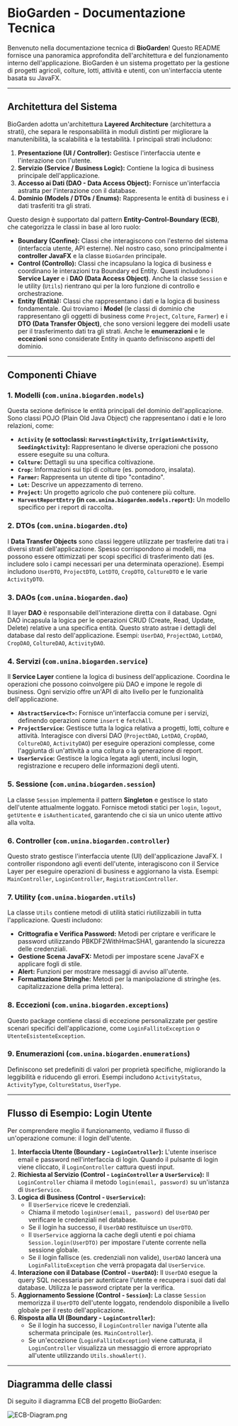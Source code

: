 # BioGarden - Documentazione Tecnica

Benvenuto nella documentazione tecnica di **BioGarden**! Questo README fornisce una panoramica approfondita dell'architettura e del funzionamento interno dell'applicazione. BioGarden è un sistema progettato per la gestione di progetti agricoli, colture, lotti, attività e utenti, con un'interfaccia utente basata su JavaFX.

---

## Architettura del Sistema

BioGarden adotta un'architettura **Layered Architecture** (architettura a strati), che separa le responsabilità in moduli distinti per migliorare la manutenibilità, la scalabilità e la testabilità. I principali strati includono:

1.  **Presentazione (UI / Controller):** Gestisce l'interfaccia utente e l'interazione con l'utente.
2.  **Servizio (Service / Business Logic):** Contiene la logica di business principale dell'applicazione.
3.  **Accesso ai Dati (DAO - Data Access Object):** Fornisce un'interfaccia astratta per l'interazione con il database.
4.  **Dominio (Models / DTOs / Enums):** Rappresenta le entità di business e i dati trasferiti tra gli strati.

Questo design è supportato dal pattern **Entity-Control-Boundary (ECB)**, che categorizza le classi in base al loro ruolo:

* **Boundary (Confine):** Classi che interagiscono con l'esterno del sistema (interfaccia utente, API esterne). Nel nostro caso, sono principalmente i **controller JavaFX** e la classe `BioGarden` principale.
* **Control (Controllo):** Classi che incapsulano la logica di business e coordinano le interazioni tra Boundary ed Entity. Questi includono i **Service Layer** e i **DAO (Data Access Object)**. Anche la classe `Session` e le utility (`Utils`) rientrano qui per la loro funzione di controllo e orchestrazione.
* **Entity (Entità):** Classi che rappresentano i dati e la logica di business fondamentale. Qui troviamo i **Model** (le classi di dominio che rappresentano gli oggetti di business come `Project`, `Colture`, `Farmer`) e i **DTO (Data Transfer Object)**, che sono versioni leggere dei modelli usate per il trasferimento dati tra gli strati. Anche le **enumerazioni** e le **eccezioni** sono considerate Entity in quanto definiscono aspetti del dominio.

---

## Componenti Chiave

### 1. Modelli (`com.unina.biogarden.models`)

Questa sezione definisce le entità principali del dominio dell'applicazione. Sono classi POJO (Plain Old Java Object) che rappresentano i dati e le loro relazioni, come:

* **`Activity` (e sottoclassi: `HarvestingActivity`, `IrrigationActivity`, `SeedingActivity`):** Rappresentano le diverse operazioni che possono essere eseguite su una coltura.
* **`Colture`:** Dettagli su una specifica coltivazione.
* **`Crop`:** Informazioni sui tipi di colture (es. pomodoro, insalata).
* **`Farmer`:** Rappresenta un utente di tipo "contadino".
* **`Lot`:** Descrive un appezzamento di terreno.
* **`Project`:** Un progetto agricolo che può contenere più colture.
* **`HarvestReportEntry` (in `com.unina.biogarden.models.report`):** Un modello specifico per i report di raccolta.

### 2. DTOs (`com.unina.biogarden.dto`)

I **Data Transfer Objects** sono classi leggere utilizzate per trasferire dati tra i diversi strati dell'applicazione. Spesso corrispondono ai modelli, ma possono essere ottimizzati per scopi specifici di trasferimento dati (es. includere solo i campi necessari per una determinata operazione).
Esempi includono `UserDTO`, `ProjectDTO`, `LotDTO`, `CropDTO`, `ColtureDTO` e le varie `ActivityDTO`.

### 3. DAOs (`com.unina.biogarden.dao`)

Il layer **DAO** è responsabile dell'interazione diretta con il database. Ogni DAO incapsula la logica per le operazioni CRUD (Create, Read, Update, Delete) relative a una specifica entità. Questo strato astrae i dettagli del database dal resto dell'applicazione.
Esempi: `UserDAO`, `ProjectDAO`, `LotDAO`, `CropDAO`, `ColtureDAO`, `ActivityDAO`.

### 4. Servizi (`com.unina.biogarden.service`)

Il **Service Layer** contiene la logica di business dell'applicazione. Coordina le operazioni che possono coinvolgere più DAO e impone le regole di business. Ogni servizio offre un'API di alto livello per le funzionalità dell'applicazione.

* **`AbstractService<T>`:** Fornisce un'interfaccia comune per i servizi, definendo operazioni come `insert` e `fetchAll`.
* **`ProjectService`:** Gestisce tutta la logica relativa a progetti, lotti, colture e attività. Interagisce con diversi DAO (`ProjectDAO`, `LotDAO`, `CropDAO`, `ColtureDAO`, `ActivityDAO`) per eseguire operazioni complesse, come l'aggiunta di un'attività a una coltura o la generazione di report.
* **`UserService`:** Gestisce la logica legata agli utenti, inclusi login, registrazione e recupero delle informazioni degli utenti.

### 5. Sessione (`com.unina.biogarden.session`)

La classe `Session` implementa il pattern **Singleton** e gestisce lo stato dell'utente attualmente loggato. Fornisce metodi statici per `login`, `logout`, `getUtente` e `isAuthenticated`, garantendo che ci sia un unico utente attivo alla volta.

### 6. Controller (`com.unina.biogarden.controller`)

Questo strato gestisce l'interfaccia utente (UI) dell'applicazione JavaFX. I controller rispondono agli eventi dell'utente, interagiscono con il Service Layer per eseguire operazioni di business e aggiornano la vista.
Esempi: `MainController`, `LoginController`, `RegistrationController`.

### 7. Utility (`com.unina.biogarden.utils`)

La classe `Utils` contiene metodi di utilità statici riutilizzabili in tutta l'applicazione. Questi includono:

* **Crittografia e Verifica Password:** Metodi per criptare e verificare le password utilizzando PBKDF2WithHmacSHA1, garantendo la sicurezza delle credenziali.
* **Gestione Scena JavaFX:** Metodi per impostare scene JavaFX e applicare fogli di stile.
* **Alert:** Funzioni per mostrare messaggi di avviso all'utente.
* **Formattazione Stringhe:** Metodi per la manipolazione di stringhe (es. capitalizzazione della prima lettera).

### 8. Eccezioni (`com.unina.biogarden.exceptions`)

Questo package contiene classi di eccezione personalizzate per gestire scenari specifici dell'applicazione, come `LoginFallitoException` o `UtenteEsistenteException`.

### 9. Enumerazioni (`com.unina.biogarden.enumerations`)

Definiscono set predefiniti di valori per proprietà specifiche, migliorando la leggibilità e riducendo gli errori. Esempi includono `ActivityStatus`, `ActivityType`, `ColtureStatus`, `UserType`.

---

## Flusso di Esempio: Login Utente

Per comprendere meglio il funzionamento, vediamo il flusso di un'operazione comune: il login dell'utente.

1.  **Interfaccia Utente (Boundary - `LoginController`):** L'utente inserisce email e password nell'interfaccia di login. Quando il pulsante di login viene cliccato, il `LoginController` cattura questi input.
2.  **Richiesta al Servizio (Control - `LoginController` a `UserService`):** Il `LoginController` chiama il metodo `login(email, password)` su un'istanza di `UserService`.
3.  **Logica di Business (Control - `UserService`):**
    * Il `UserService` riceve le credenziali.
    * Chiama il metodo `loginUser(email, password)` del `UserDAO` per verificare le credenziali nel database.
    * Se il login ha successo, il `UserDAO` restituisce un `UserDTO`.
    * Il `UserService` aggiorna la cache degli utenti e poi chiama `Session.login(UserDTO)` per impostare l'utente corrente nella sessione globale.
    * Se il login fallisce (es. credenziali non valide), `UserDAO` lancerà una `LoginFallitoException` che verrà propagata dal `UserService`.
4.  **Interazione con il Database (Control - `UserDAO`):** Il `UserDAO` esegue la query SQL necessaria per autenticare l'utente e recupera i suoi dati dal database. Utilizza le password criptate per la verifica.
5.  **Aggiornamento Sessione (Control - `Session`):** La classe `Session` memorizza il `UserDTO` dell'utente loggato, rendendolo disponibile a livello globale per il resto dell'applicazione.
6.  **Risposta alla UI (Boundary - `LoginController`):**
    * Se il login ha successo, il `LoginController` naviga l'utente alla schermata principale (es. `MainController`).
    * Se un'eccezione (`LoginFallitoException`) viene catturata, il `LoginController` visualizza un messaggio di errore appropriato all'utente utilizzando `Utils.showAlert()`.

---
## Diagramma delle classi
Di seguito il diagramma ECB del progetto BioGarden:

![ECB-Diagram.png](..%2F..%2F..%2FOneDrive%2FDesktop%2FECB-Diagram.png)